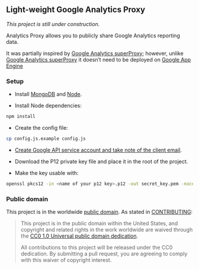 ## Light-weight Google Analytics Proxy

*This project is still under construction.*

Analytics Proxy allows you to publicly share Google Analytics reporting data.

It was partially inspired by [Google Analytics superProxy](https://github.com/googleanalytics/google-analytics-super-proxy); however, unlike [Google Analytics superProxy](https://github.com/googleanalytics/google-analytics-super-proxy) it doesn’t need to be deployed on [Google App Engine](https://appengine.google.com/)

### Setup

* Install [MongoDB](https://www.mongodb.org/) and [Node](http://nodejs.org/).

* Install Node dependencies:

```bash
npm install
```

* Create the config file:

```bash
cp config.js.example config.js
```

* [Create Google API service account and take note of the client email](https://developers.google.com/accounts/docs/OAuth2ServiceAccount).

* Download the P12 private key file and place it in the root of the project.

* Make the key usable with:

```bash
openssl pkcs12 -in <name of your p12 key>.p12 -out secret_key.pem -nocerts -nodes
```

### Public domain

This project is in the worldwide [public domain](LICENSE.md). As stated in [CONTRIBUTING](CONTRIBUTING.md):

> This project is in the public domain within the United States, and copyright and related rights in the work worldwide are waived through the [CC0 1.0 Universal public domain dedication](https://creativecommons.org/publicdomain/zero/1.0/).
>
> All contributions to this project will be released under the CC0 dedication. By submitting a pull request, you are agreeing to comply with this waiver of copyright interest.
